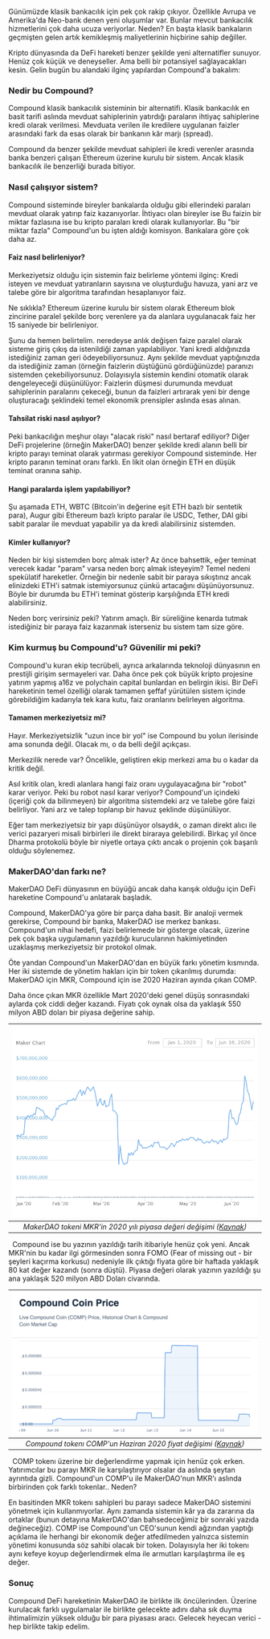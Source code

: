 Günümüzde klasik bankacılık için pek çok rakip çıkıyor. Özellikle Avrupa ve Amerika'da Neo-bank denen yeni oluşumlar var. Bunlar mevcut bankacılık hizmetlerini çok daha ucuza veriyorlar. Neden? En başta klasik bankaların geçmişten gelen artık kemikleşmiş maliyetlerinin hiçbirine sahip değiller. 

Kripto dünyasında da DeFi hareketi benzer şekilde yeni alternatifler sunuyor. Henüz çok küçük ve deneyseller. Ama belli bir potansiyel sağlayacakları kesin. Gelin bugün bu alandaki ilginç yapılardan Compound'a bakalım: 

### Nedir bu Compound?

Compound klasik bankacılık sisteminin bir alternatifi. Klasik bankacılık en basit tarifi aslında mevduat sahiplerinin yatırdığı paraların ihtiyaç sahiplerine kredi olarak verilmesi. Mevduata verilen ile kredilere uygulanan faizler arasındaki fark da esas olarak bir bankanın kâr marjı (spread). 

Compound da benzer şekilde mevduat sahipleri ile kredi verenler arasında banka benzeri çalışan Ethereum üzerine kurulu bir sistem. Ancak klasik bankacılık ile benzerliği burada bitiyor. 

### Nasıl çalışıyor sistem?

Compound sisteminde bireyler bankalarda olduğu gibi ellerindeki paraları mevduat olarak yatırıp faiz kazanıyorlar. İhtiyacı olan bireyler ise Bu faizin bir miktar fazlasına ise  bu kripto paraları kredi olarak kullanıyorlar. Bu "bir miktar fazla" Compound'un bu işten aldığı komisyon. Bankalara göre çok daha az. 

#### Faiz nasıl belirleniyor?

Merkeziyetsiz olduğu için sistemin faiz belirleme yöntemi ilginç: Kredi isteyen ve mevduat yatıranların sayısına ve oluşturduğu havuza, yani arz ve talebe göre bir algoritma tarafından hesaplanıyor faiz. 

Ne sıklıkla? Ethereum üzerine kurulu bir sistem olarak Ethereum blok zincirine paralel şekilde borç verenlere ya da alanlara uygulanacak faiz her 15 saniyede bir belirleniyor. 

Şunu da hemen belirtelim. neredeyse anlık değişen faize paralel olarak sisteme giriş çıkış da istenildiği zaman yapılabiliyor. Yani kredi aldığınızda istediğiniz zaman geri ödeyebiliyorsunuz. Aynı şekilde mevduat yaptığınızda da istediğiniz zaman (örneğin faizlerin düştüğünü gördüğünüzde) paranızı sistemden çekebiliyorsunuz. Dolayısıyla sistemin kendini otomatik olarak dengeleyeceği düşünülüyor: Faizlerin düşmesi durumunda mevduat sahiplerinin paralarını çekeceği, bunun da faizleri artırarak yeni bir denge oluşturacağı şeklindeki temel ekonomik prensipler aslında esas alınan. 

#### Tahsilat riski nasıl aşılıyor?

Peki bankacılığın meşhur olayı "alacak riski" nasıl bertaraf ediliyor? Diğer DeFi projelerine (örneğin MakerDAO) benzer şekilde kredi alanın belli bir kripto parayı teminat olarak yatırması gerekiyor Compound sisteminde. Her kripto paranın teminat oranı farklı. En likit olan örneğin ETH en düşük teminat oranına sahip. 

#### Hangi paralarda işlem yapılabiliyor?

Şu aşamada ETH, WBTC (Bitcoin'in değerine eşit ETH bazlı bir sentetik para), Augur gibi Ethereum bazlı kripto paralar ile USDC, Tether, DAI gibi sabit paralar ile mevduat yapabilir ya da kredi alabilirsiniz sistemden. 

#### Kimler kullanıyor?

Neden bir kişi sistemden borç almak ister? Az önce bahsettik, eğer teminat verecek kadar "param" varsa neden borç almak isteyeyim? Temel nedeni spekülatif hareketler. Örneğin bir nedenle sabit bir paraya sıkıştınız ancak elinizdeki ETH'i satmak istemiyorsunuz çünkü artacağını düşünüyorsunuz. Böyle bir durumda bu ETH'i teminat gösterip karşılığında ETH kredi alabilirsiniz. 

Neden borç verirsiniz peki? Yatırım amaçlı. Bir süreliğine kenarda tutmak istediğiniz bir paraya faiz kazanmak isterseniz bu sistem tam size göre. 

### Kim kurmuş bu Compound'u? Güvenilir mi peki?
Compound'u kuran ekip tecrübeli, ayrıca arkalarında teknoloji dünyasının en prestijli girişim sermayeleri var. Daha önce pek çok büyük kripto projesine yatırım yapmış a16z ve polychain capital bunlardan en belirgin ikisi. Bir DeFi hareketinin temel özelliği olarak tamamen şeffaf yürütülen sistem içinde görebildiğim kadarıyla tek kara kutu, faiz oranlarını belirleyen algoritma. 

#### Tamamen merkeziyetsiz mi?
Hayır. Merkeziyetsizlik "uzun ince bir yol" ise Compound bu yolun ilerisinde ama sonunda değil. Olacak mı, o da belli değil açıkçası. 

Merkezilik nerede var? Öncelikle, geliştiren ekip merkezi ama bu o kadar da kritik değil. 

Asıl kritik olan, kredi alanlara hangi faiz oranı uygulayacağına bir "robot" karar veriyor. Peki bu robot nasıl karar veriyor? Compound'un içindeki (içeriği çok da bilinmeyen) bir algoritma sistemdeki arz ve talebe göre faizi belirliyor. Yani arz ve talep toplanıp bir havuz şeklinde düşünülüyor. 

Eğer tam merkeziyetsiz bir yapı düşünüyor olsaydık, o zaman direkt alıcı ile verici  pazaryeri misali birbirleri ile direkt biraraya gelebilirdi. Birkaç yıl önce Dharma protokolü böyle bir niyetle ortaya çıktı ancak o projenin çok başarılı olduğu söylenemez. 

### MakerDAO'dan farkı ne?
MakerDAO DeFi dünyasının en büyüğü ancak daha karışık olduğu için DeFi hareketine Compound'u anlatarak başladık. 

Compound, MakerDAO'ya göre bir parça daha basit. Bir analoji vermek gerekirse, Compound bir banka, MakerDAO ise merkez bankası. Compound'un nihai hedefi, faizi belirlemede bir gösterge olacak, üzerine pek çok başka uygulamanın yazıldığı kurucularının hakimiyetinden uzaklaşmış merkeziyetsiz bir protokol olmak. 

Öte yandan Compound'un MakerDAO'dan en büyük farkı yönetim kısmında. Her iki sistemde de yönetim hakları için bir token çıkarılmış durumda: MakerDAO için MKR, Compound için ise 2020 Haziran ayında çıkan COMP. 

Daha önce çıkan MKR özellikle Mart 2020'deki genel düşüş sonrasındaki aylarda çok ciddi değer kazandı. Fiyatı çok oynak olsa da yaklaşık 550 milyon ABD doları bir piyasa değerine sahip.
&nbsp;

| ![MakerDAO market cap](/assets/MKR_market_cap_800.png)| 
|:--:| 
| *MakerDAO tokeni MKR'in 2020 yılı piyasa değeri değişimi ([Kaynak](https://www.coingecko.com/en/coins/maker))* |

&nbsp;
Compound ise bu yazının yazıldığı tarih itibariyle henüz çok yeni. Ancak MKR'nin bu kadar ilgi görmesinden sonra FOMO (Fear of missing out - bir şeyleri kaçırma korkusu) nedeniyle ilk çıktığı fiyata göre bir haftada yaklaşık 80 kat değer kazandı (sonra düştü). Piyasa değeri olarak yazının yazıldığı şu ana yaklaşık 520 milyon ABD Doları civarında. 
&nbsp;

| ![Compound price](/assets/COMP_price_chart.png)| 
|:--:| 
| *Compound tokenı COMP'un Haziran 2020 fiyat değişimi ([Kaynak](https://coincodex.com/crypto/compound-coin/))* |

&nbsp;
COMP tokenı üzerine bir değerlendirme yapmak için henüz çok erken. Yatırımcılar bu parayı MKR ile karşılaştırıyor olsalar da aslında şeytan ayrıntıda gizli. Compound'un COMP'u ile MakerDAO'nun MKR'ı aslında birbirinden çok farklı tokenlar.. Neden?

En  basitinden MKR tokenı sahipleri bu parayı sadece MakerDAO sistemini yönetmek için kullanmıyorlar. Aynı zamanda sistemin kâr ya da zararına da ortaklar (bunun detayına MakerDAO'dan bahsedeceğimiz bir sonraki yazıda değineceğiz). COMP ise Compound'un CEO'sunun kendi ağzından yaptığı açıklama ile herhangi bir ekonomik değer atfedilmeden yalnızca sistemin yönetimi konusunda söz sahibi olacak bir token. Dolayısıyla her iki tokenı aynı kefeye koyup değerlendirmek elma ile armutları karşılaştırma ile eş değer. 

### Sonuç

Compound DeFi hareketinin MakerDAO ile birlikte ilk öncülerinden. Üzerine kurulacak farklı uygulamalar ile birlikte gelecekte adını daha sık duyma ihtimalimizin yüksek olduğu bir para piyasası aracı. Gelecek heyecan verici - hep birlikte takip edelim.










